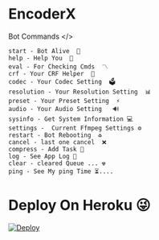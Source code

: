 # EncoderX

Bot Commands </>
```
start - Bot Alive  🚀
help - Help You  📜
eval - For Checking Cmds  〽️ 
crf - Your CRF Helper  👾
codec - Your Codec Setting  🗳
resolution - Your Resolution Setting  📊
preset - Your Preset Setting  ⚡️
audio - Your Audio Setting   🔊
sysinfo - Get System Information 💻
settings -  Current Ffmpeg Settings ⚙
restart - Bot Rebooting  ♻️
cancel - last one cancel  ❌
compress - Add Task 🔰
log - See App Log 📰
clear - cleared Queue ... ☢
ping - See My ping Time ⏳....

```

# Deploy On Heroku 😜

[![Deploy](https://www.herokucdn.com/deploy/button.svg)](https://heroku.com/deploy)
